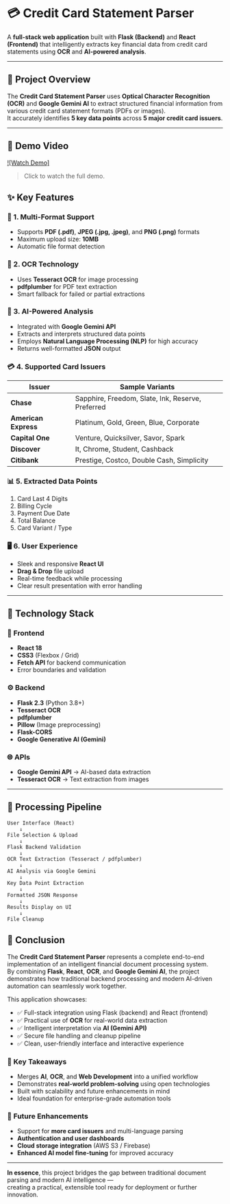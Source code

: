 # 💳 Credit Card Statement Parser

A **full-stack web application** built with **Flask (Backend)** and **React (Frontend)** that intelligently extracts key financial data from credit card statements using **OCR** and **AI-powered analysis**.

---

## 🚀 Project Overview

The **Credit Card Statement Parser** uses **Optical Character Recognition (OCR)** and **Google Gemini AI** to extract structured financial information from various credit card statement formats (PDFs or images).  
It accurately identifies **5 key data points** across **5 major credit card issuers**.

---
## 🎥 Demo Video

[![Watch Demo]](https://github.com/Zahidsayyed08/Credit_card/releases/download/demo/demo.mp4)
> Click to watch the full demo.

## ✨ Key Features

### 🧾 1. Multi-Format Support
- Supports **PDF (.pdf)**, **JPEG (.jpg, .jpeg)**, and **PNG (.png)** formats  
- Maximum upload size: **10MB**
- Automatic file format detection

### 🧠 2. OCR Technology
- Uses **Tesseract OCR** for image processing  
- **pdfplumber** for PDF text extraction  
- Smart fallback for failed or partial extractions

### 🤖 3. AI-Powered Analysis
- Integrated with **Google Gemini API**  
- Extracts and interprets structured data points  
- Employs **Natural Language Processing (NLP)** for high accuracy  
- Returns well-formatted **JSON** output

### 💳 4. Supported Card Issuers
| Issuer | Sample Variants |
|--------|------------------|
| **Chase** | Sapphire, Freedom, Slate, Ink, Reserve, Preferred |
| **American Express** | Platinum, Gold, Green, Blue, Corporate |
| **Capital One** | Venture, Quicksilver, Savor, Spark |
| **Discover** | It, Chrome, Student, Cashback |
| **Citibank** | Prestige, Costco, Double Cash, Simplicity |

### 📊 5. Extracted Data Points
1. Card Last 4 Digits  
2. Billing Cycle  
3. Payment Due Date  
4. Total Balance  
5. Card Variant / Type  

### 🖥️ 6. User Experience
- Sleek and responsive **React UI**
- **Drag & Drop** file upload  
- Real-time feedback while processing  
- Clear result presentation with error handling  

---

## 🧩 Technology Stack

### 🎨 Frontend
- **React 18**
- **CSS3** (Flexbox / Grid)
- **Fetch API** for backend communication
- Error boundaries and validation

### ⚙️ Backend
- **Flask 2.3** (Python 3.8+)
- **Tesseract OCR**
- **pdfplumber**
- **Pillow** (Image preprocessing)
- **Flask-CORS**
- **Google Generative AI (Gemini)**

### 🌐 APIs
- **Google Gemini API** → AI-based data extraction  
- **Tesseract OCR** → Text extraction from images  

---

## 🔁 Processing Pipeline

```plaintext
User Interface (React)
    ↓
File Selection & Upload
    ↓
Flask Backend Validation
    ↓
OCR Text Extraction (Tesseract / pdfplumber)
    ↓
AI Analysis via Google Gemini
    ↓
Key Data Point Extraction
    ↓
Formatted JSON Response
    ↓
Results Display on UI
    ↓
File Cleanup
```

## 🧾 Conclusion

The **Credit Card Statement Parser** represents a complete end-to-end implementation of an intelligent financial document processing system.  
By combining **Flask**, **React**, **OCR**, and **Google Gemini AI**, the project demonstrates how traditional backend processing and modern AI-driven automation can seamlessly work together.

This application showcases:
- ✅ Full-stack integration using Flask (backend) and React (frontend)  
- ✅ Practical use of **OCR** for real-world data extraction  
- ✅ Intelligent interpretation via **AI (Gemini API)**  
- ✅ Secure file handling and cleanup pipeline  
- ✅ Clean, user-friendly interface and interactive experience  

### 🌟 Key Takeaways
- Merges **AI**, **OCR**, and **Web Development** into a unified workflow  
- Demonstrates **real-world problem-solving** using open technologies  
- Built with scalability and future enhancements in mind  
- Ideal foundation for enterprise-grade automation tools  

### 🚀 Future Enhancements
- Support for **more card issuers** and multi-language parsing  
- **Authentication and user dashboards**  
- **Cloud storage integration** (AWS S3 / Firebase)  
- **Enhanced AI model fine-tuning** for improved accuracy  

---

**In essence**, this project bridges the gap between traditional document parsing and modern AI intelligence —  
creating a practical, extensible tool ready for deployment or further innovation.  

